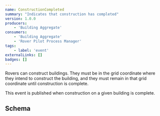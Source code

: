 ```yaml
---
name: ConstructionCompleted
summary: "Indicates that construction has completed"
version: 1.0.0
producers:
    - 'Building Aggregate'
consumers:
    - 'Building Aggregate'
    - 'Rover Pilot Process Manager'
tags:
    - label: 'event'
externalLinks: []
badges: []
---
```

Rovers can construct buildings. They must be in the grid coordinate where they intend to construct the building, and they must remain in that grid coordinate until construction is complete. 

This event is published when construction on a given building is complete.

<Mermaid />

## Schema
<SchemaViewer />
